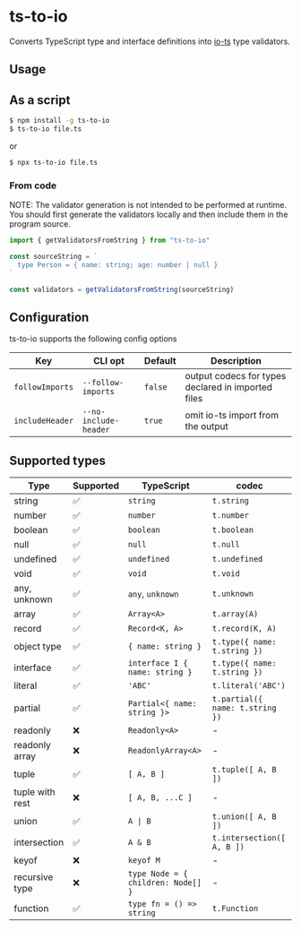 # ts-to-io

Converts TypeScript type and interface definitions into [io-ts](https://github.com/gcanti/io-ts) type validators.

## Usage

## As a script

```bash
$ npm install -g ts-to-io
$ ts-to-io file.ts
```

or

```bash
$ npx ts-to-io file.ts
```

### From code

NOTE: The validator generation is not intended to be performed at runtime. You should first generate the validators locally and then include them in the program source.

```typescript
import { getValidatorsFromString } from "ts-to-io"

const sourceString = `
  type Person = { name: string; age: number | null }
`

const validators = getValidatorsFromString(sourceString)
```

## Configuration

ts-to-io supports the following config options


| Key             | CLI opt               | Default | Description                                        |
|-----------------|-----------------------|---------|----------------------------------------------------|
| `followImports` | `--follow-imports`    | `false` | output codecs for types declared in imported files |
| `includeHeader` | `--no-include-header` | `true`  | omit io-ts import from the output                  |

## Supported types

| Type            | Supported | TypeScript                         | codec                           |
|-----------------|-----------|------------------------------------|---------------------------------|
| string          | ✅         | `string`                           | `t.string`                      |
| number          | ✅         | `number`                           | `t.number`                      |
| boolean         | ✅         | `boolean`                          | `t.boolean`                     |
| null            | ✅         | `null`                             | `t.null`                        |
| undefined       | ✅         | `undefined`                        | `t.undefined`                   |
| void            | ✅         | `void`                             | `t.void`                        |
| any, unknown    | ✅         | `any`, `unknown`                   | `t.unknown`                     |
| array           | ✅         | `Array<A>`                         | `t.array(A)`                    |
| record          | ✅         | `Record<K, A>`                     | `t.record(K, A)`                |
| object type     | ✅         | `{ name: string }`                 | `t.type({ name: t.string })`    |
| interface       | ✅         | `interface I { name: string }`     | `t.type({ name: t.string })`    |
| literal         | ✅         | `'ABC'`                            | `t.literal('ABC')`              |
| partial         | ✅         | `Partial<{ name: string }>`        | `t.partial({ name: t.string })` |
| readonly        | ❌         | `Readonly<A>`                      | -                               |
| readonly array  | ❌         | `ReadonlyArray<A>`                 | -                               |
| tuple           | ✅         | `[ A, B ]`                         | `t.tuple([ A, B ])`             |
| tuple with rest | ❌         | `[ A, B, ...C ]`                   | -                               |
| union           | ✅         | `A \| B`                           | `t.union([ A, B ])`             |
| intersection    | ✅         | `A & B`                            | `t.intersection([ A, B ])`      |
| keyof           | ❌         | `keyof M`                          | -                               |
| recursive type  | ❌         | `type Node = { children: Node[] }` | -                               |
| function        | ✅         | `type fn = () => string`           | `t.Function`                    |
